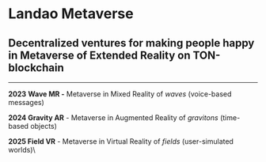 # Landao Metaverse

## **Decentralized ventures for making people happy in Metaverse                                   of Extended Reality on TON-blockchain**

****

**2023** **Wave MR -** Metaverse in Mixed Reality of _waves_ (voice-based messages)

**2024 Gravity AR** - Metaverse in Augmented Reality of _gravitons_ (time-based objects)

**2025 Field VR** - Metaverse in Virtual Reality of _fields_ (user-simulated worlds)\
